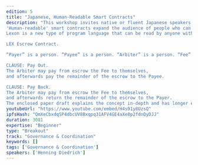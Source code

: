 ```yaml
---
edition: 5
title: "Japanese, Human-Readable Smart Contracts"
description: "This workshop invites native or fluent Japanese speakers to create a Japanese-based smart contract language to create Ethereum smart contracts with that can be read by anyone who understands Japanese, and deployed directly to the Ethereum mainnet. Speakers of other languages who are interested in facilitating a Lexon variant based on their language are also invited to understand the process of adaption. The attempt is based on the Open Source, human-readable smart contract language Lexon that is a subset of natural English. This workshop is a hackathon-like event where the Lexon compiler source code and grammar is altered to see if a Japanese version of Lexon is possible. Coding skills are NOT required from participants. Lawyers and impact-oriented participants are highly welcome. Only one or two programmers — likely the tutor — will be working on code. The actual work will be for the audience to understand how the Lexon grammar is structured and to propose what has to be changed to make it work with Japanese. The result may be a working Lexon compiler for smart contracts written in Japanese, that anyone who can read Japanese can understand, and that can be compiled and run on the Ethereum main- and testnet immediately. This is possible because the Lexon grammar is relatively concise and changes to it can be made in a straight forward way that could lead to immediate results. At the least some experimental output should be achieved from an alpha version of a Japanese Lexon compiler. This is a different proposal from the workshop that teaches people how to write human-readable smart contracts in English. This Workshop is complementary, hands-on research part to the proposed 20-minute session about Human-Readable Smart Contracts. It will allow participants to shape the way forward for the project. (For your convenience, the following is a repeat from the complementary 20-minute session application that focusses on reading and the science behind it.
'Human-readable' smart contracts expand the audience of people who can read smart contracts by a thousand times. They democratize them beyond the ranks of developers and provide a means for expert validation, human debate and consensus.
Lexon is a new type of program language that can be read by anyone without any preparation, made to create smart contracts that run on the Ethereum mainnet. It has been built from the ground up, over the course of two years, to allow lawyers and non-programmer experts to understand first-hand what a smart contract means. The result turns out to be enlightening for any community that wishes to allow their non-technical members to read for themselves what its DAO or smart contract code actually means. Turns out that's everyone except re-centralizing start ups.

LEX Escrow Contract.

“Payer” is a person. “Payee” is a person. “Arbiter” is a person. “Fee” is an amount. The Payer pays an Amount into escrow, appoints the Payee, appoints the Arbiter, and also fixes the Fee.

CLAUSE: Pay Out.
The Arbiter may pay from escrow the Fee to themselves,
and afterwards pay the remainder of the escrow to the Payee.

CLAUSE: Pay Back.
The Arbiter may pay from escrow the Fee to themselves,
and afterwards return the remainder of the escrow to the Payer. 
The enclosed paper draft explains the concept in-depth and has longer examples. Lexon is an Open Source project by the Lexon Foundation. It was created by the presenter and implemented by Marcelo Alaniz, Nicolas Guzzo and him."
youtubeUrl: "https://www.youtube.com/embed/H4s91y8UzsQ"
ipfsHash: "QmXeCbxdqSP4dbcUV8Bxqpq31AFV4GE4aXe8p2fdnQyDJJ"
duration: 3081
expertise: "Beginner"
type: "Breakout"
track: "Governance & Coordination"
keywords: []
tags: ['Governance & Coordination']
speakers: ['Henning Diedrich']
---
```

